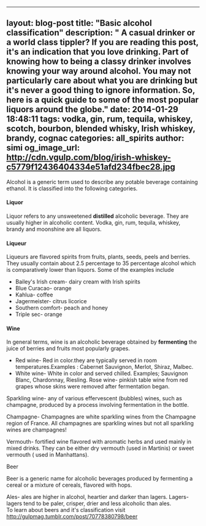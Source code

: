 
---
layout: blog-post
title:  "Basic alcohol classification"
description: " A casual drinker or a world class tippler? If you are reading this post, it's an indication that you love drinking. Part of knowing how to being a classy drinker involves knowing your way around alcohol. You may not particularly care about what you are drinking but it's never a good thing to ignore information. So, here is a quick guide to some of the most popular liquors around the globe."
date:   2014-01-29 18:48:11
tags: vodka, gin, rum, tequila, whiskey, scotch, bourbon, blended whisky, Irish whiskey, brandy, cognac
categories: all_spirits
author: simi
og_image_url: http://cdn.vgulp.com/blog/irish-whiskey-c5779f12436404334e51afd234fbec28.jpg
---


Alcohol is a generic term used to describe any potable beverage containing ethanol. It is classified into the following categories.

#### Liquor

Liquor refers to any unsweetened **distilled** alcoholic beverage. They are usually higher in alcoholic content. Vodka, gin, rum, tequila, whiskey, brandy and moonshine are all liquors.

#### Liqueur

Liqueurs are flavored spirits from fruits, plants, seeds, peels and berries. They usually contain about 2.5 percentage to 35 percentage alcohol which is comparatively lower than liquors. Some of the examples include

* Bailey's Irish cream- dairy cream with Irish spirits
* Blue Curacao- orange
* Kahlua- coffee
* Jagermeister- citrus licorice
* Southern comfort- peach and honey
* Triple sec- orange

#### Wine

In general terms, wine is an alcoholic beverage obtained by **fermenting** the juice of berries and fruits most popularly grapes. 
* Red wine- Red in color.they are typically served in room temperatures.Examples : Cabernet Sauvignon, Merlot, Shiraz, Malbec.
* White wine- White in color and served chilled. Examples; Sauvignon Blanc, Chardonnay, Riesling.
Rose wine-  pinkish table wine from red grapes whose skins were removed after fermentation began.

Sparkling wine-  any of various effervescent (bubbles) wines, such as champagne, produced by a process involving fermentation in the bottle.

Champagne- Champagnes are white sparkling wines from the Champagne region of France. All champagnes are sparkling wines but not all sparkling wines are champagnes!

Vermouth- fortified wine flavored with aromatic herbs and used mainly in mixed drinks. They can be either dry vermouth (used in Martinis) or sweet vermouth ( used in Manhattans).

Beer

Beer is a generic name for alcoholic beverages produced by fermenting a cereal or a mixture of cereals, flavored with hops.

﻿Ales- ales are higher in alcohol, heartier and darker than lagers. 
Lagers- lagers tend to be paler, crisper, drier and less alcoholic than ales.  
To learn about beers and it's classification visit http://gulpmag.tumblr.com/post/70778380798/beer 

